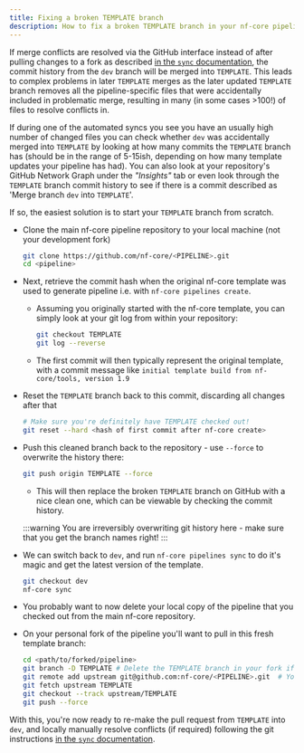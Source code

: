 ```yaml
---
title: Fixing a broken TEMPLATE branch
description: How to fix a broken TEMPLATE branch in your nf-core pipeline repository
---
```


If merge conflicts are resolved via the GitHub interface instead of after pulling changes to a fork as described [in the `sync` documentation](/docs/tutorials/sync/overview), the commit history from the `dev` branch will be merged into `TEMPLATE`.
This leads to complex problems in later `TEMPLATE` merges as the later updated `TEMPLATE` branch removes all the pipeline-specific files that were accidentally included in problematic merge, resulting in many (in some cases >100!) of files to resolve conflicts in.

If during one of the automated syncs you see you have an usually high number of changed files you can check whether `dev` was accidentally merged into `TEMPLATE` by looking at how many commits the `TEMPLATE` branch has (should be in the range of 5-15ish, depending on how many template updates your pipeline has had). You can also look at your repository's GitHub Network Graph under the _"Insights"_ tab or even look through the `TEMPLATE` branch commit history to see if there is a commit described as 'Merge branch `dev` into `TEMPLATE`'.

If so, the easiest solution is to start your `TEMPLATE` branch from scratch.

- Clone the main nf-core pipeline repository to your local machine (not your development fork)

  ```bash
  git clone https://github.com/nf-core/<PIPELINE>.git
  cd <pipeline>
  ```

- Next, retrieve the commit hash when the original nf-core template was used to generate pipeline i.e. with `nf-core pipelines create`.
  - Assuming you originally started with the nf-core template, you can simply look at your git log from within your repository:

    ```bash
    git checkout TEMPLATE
    git log --reverse
    ```

  - The first commit will then typically represent the original template, with a commit message like `initial template build from nf-core/tools, version 1.9`

- Reset the `TEMPLATE` branch back to this commit, discarding all changes after that

  ```bash
  # Make sure you're definitely have TEMPLATE checked out!
  git reset --hard <hash of first commit after nf-core create>
  ```

- Push this cleaned branch back to the repository - use `--force` to overwrite the history there:

  ```bash
  git push origin TEMPLATE --force
  ```

  - This will then replace the broken `TEMPLATE` branch on GitHub with a nice clean one, which can be viewable by checking the commit history.

  :::warning
  You are irreversibly overwriting git history here - make sure that you get the branch names right!
  :::

- We can switch back to `dev`, and run `nf-core pipelines sync` to do it's magic and get the latest version of the template.

  ```bash
  git checkout dev
  nf-core sync
  ```

- You probably want to now delete your local copy of the pipeline that you checked out from the main nf-core repository.
- On your personal fork of the pipeline you'll want to pull in this fresh template branch:

  ```bash
  cd <path/to/forked/pipeline>
  git branch -D TEMPLATE # Delete the TEMPLATE branch in your fork if you have it
  git remote add upstream git@github.com:nf-core/<PIPELINE>.git  # You might already have this set up?
  git fetch upstream TEMPLATE
  git checkout --track upstream/TEMPLATE
  git push --force
  ```

With this, you're now ready to re-make the pull request from `TEMPLATE` into `dev`, and locally manually resolve conflicts (if required) following the git instructions [in the `sync` documentation](/docs/tutorials/sync/overview#merge-template-into-main-branches).
